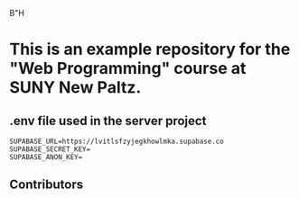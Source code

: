 B"H

# This is an example repository for the "Web Programming" course at SUNY New Paltz.

## .env file used in the server project

```
SUPABASE_URL=https://lvitlsfzyjegkhowlmka.supabase.co
SUPABASE_SECRET_KEY=
SUPABASE_ANON_KEY=

```

## Contributors
